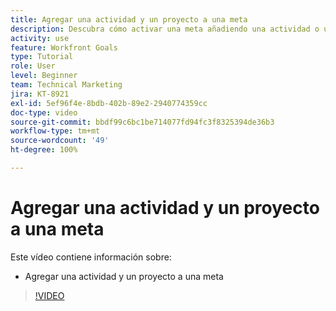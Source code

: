 ```yaml
---
title: Agregar una actividad y un proyecto a una meta
description: Descubra cómo activar una meta añadiendo una actividad o un proyecto en  [!DNL Workfront Goals].
activity: use
feature: Workfront Goals
type: Tutorial
role: User
level: Beginner
team: Technical Marketing
jira: KT-8921
exl-id: 5ef96f4e-8bdb-402b-89e2-2940774359cc
doc-type: video
source-git-commit: bbdf99c6bc1be714077fd94fc3f8325394de36b3
workflow-type: tm+mt
source-wordcount: '49'
ht-degree: 100%

---
```


# Agregar una actividad y un proyecto a una meta

Este vídeo contiene información sobre:

* Agregar una actividad y un proyecto a una meta

>[!VIDEO](https://video.tv.adobe.com/v/335193/?quality=12&learn=on&enablevpops=1)

